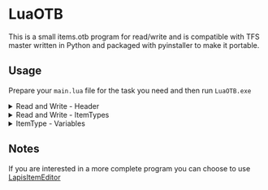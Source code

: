 # LuaOTB
This is a small items.otb program for read/write and is compatible with TFS master written in Python and packaged with pyinstaller to make it portable.

## Usage
Prepare your `main.lua` file for the task you need and then run `LuaOTB.exe`

<details>

<summary> Read and Write - Header </summary>

### How to open an OTB file?
```lua
local otb = OTB()
otb:load("items.otb")

print(otb.majorVersion)
print(otb.minorVersion)
print(otb.buildVersion)
print(otb.description)
```
*The console output should look something like this:*

![image](https://user-images.githubusercontent.com/28090948/216741932-bcd1bce6-aa63-4395-ba24-45b1c1a3af7f.png)

*You can also modify these variables to customize the file header:*
```lua
local otb = OTB()
otb:load("items.otb")

otb.minorVersion = 10
otb.majorVersion = 20
otb.buildVersion = 1
otb.description = "My Custom OTB"

otb:save("items_out.otb")
```

*How to see if the changes happened?*
```lua
local otb = OTB()
otb:load("items_out.otb")

print(otb.minorVersion)
print(otb.majorVersion)
print(otb.buildVersion)
print(otb.description)
```

![image](https://user-images.githubusercontent.com/28090948/216744700-35a324fa-2bff-461a-9392-598ad0f4a66d.png)

</details>

<details>

<summary> Read and Write - ItemTypes </summary>

### How to find an item to review or modify it?
```lua
local otb = OTB()
otb:load("items.otb")

local itemType = otb:getItemType(2160)
print(itemType)

-- modify the item
itemType.NAME = "My new name"
itemType.CLIENT_ID = 6666

otb:save("items_out.otb")
```
*The console output should look something like this:*

![image](https://user-images.githubusercontent.com/28090948/216742198-3f26486c-ec4b-4ca6-b716-03dd2eec52f4.png)

*You should also see a new items_out.otb file in the directory.*

![image](https://user-images.githubusercontent.com/28090948/216742286-db68b091-6513-499e-85f4-7333832cd7e7.png)

### How to know if the new file actually has the changes?
*You can open the new OTB and review it.*
```lua
local otb = OTB()
otb:load("items_out.otb")

local itemType = otb:getItemType(2160)
print(itemType)
```
*The console output should look something like this:*

![image](https://user-images.githubusercontent.com/28090948/216742391-30b74a43-11e0-4699-84f3-87122538876c.png)

### How to add new items or maybe remove them?
```lua
local otb = OTB()
otb:load("items_out.otb")

local itemType = ItemType()
itemType.GROUP = 1
itemType.FLAGS = 0
itemType.NAME = "My new item"
itemType.SERVER_ID = 6666
itemType.CLIENT_ID = 6666

otb:addItemType(itemType)
otb:save("items_out.otb")
```
*To remove them you can use the method `removeItemType`*
```lua
local otb = OTB()
otb:load("items_out.otb")

otb:removeItemType(2160)
otb:save("items_out.otb")
```

### How to know the count of items?
```lua
local otb = OTB()
otb:load("items_out.otb")

print(otb:getItemTypesCount())
```

![image](https://user-images.githubusercontent.com/28090948/216743869-ccd6d03d-565f-4336-ae77-0b8a4d6ea4dd.png)

### How to iterate over all items?
```lua
local otb = OTB()
otb:load("items_out.otb")

local items = {}
for itemType in python.iter(otb.itemTypes) do
	if itemType.GROUP == 1 then
		items[#items + 1] = itemType
	end
end

print(string.format("Found %d items", #items))
```
![image](https://user-images.githubusercontent.com/28090948/216743957-88fc4e6c-6edd-43a3-afa6-35074bf376e2.png)

</details>

<details>

<summary> ItemType - Variables </summary>

### These are all the internal variables of ItemType
*It is worth mentioning that you cannot add new attributes, only modify existing ones!*

```lua
GROUP - number
FLAGS - number
SERVER_ID - number
CLIENT_ID - number
NAME - string
DESCRIPTION - string
SPEED - number
SLOT - number
CONTAINER_SIZE - number
WEIGHT - number
WEAPON - number
AMMUNITION - number
ARMOR - number
MAGIC_LEVEL - number
MAGIC_FIELD_TYPE - number
WRITABLE - number
ROTATE_TO - number
DECAY - number
SPRITE_HASH - table
MINIMAP_COLOR - number
MAX_TEXT_LENGTH - number
MAX_TEXT_LENGTH_ONCE - number
LIGHT - number
DECAY2 - number
WEAPON2 - number
AMMUNITION2 - number
ARMOR2 - number
WRITABLE2 - number
LIGHT2 - table
TOP_ORDER - number
WRITABLE3 - number
WARE_ID - number
CLASSIFICATION - number
ARTICLE - string
CATEGORY - number
```

</details>

## Notes
If you are interested in a more complete program you can choose to use [LapisItemEditor](https://github.com/giuinktse7/LapisItemEditor)
